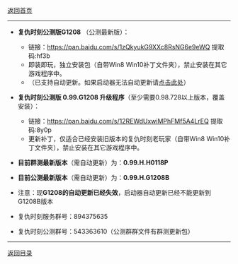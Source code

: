 [返回首页](./Home)
***

- **复仇时刻公测版G1208** （公测最新版）：
  - 链接：https://pan.baidu.com/s/1zQkyukG9XXc8RsNG6e9eWQ 提取码:hf3b
  - 即装即玩，独立安装包（自带Win8 Win10补丁文件夹），禁止安装在其它游戏程序中。
  - （已支持自动更新。如果启动器无法自动更新请[点击此处](./启动器无法获得更新)）

- **复仇时刻公测版 0.99.G1208 升级程序**（至少需要0.98.728以上版本，覆盖安装）：
  - 链接：https://pan.baidu.com/s/12REWdUxwiMPhFMf5A4LrEQ 提取码:8y0p
  - 更新补丁，仅适合已经安装旧版本的复仇时刻老玩家（自带Win8 Win10补丁文件夹），禁止安装在其它游戏程序中。
  

- **目前群测最新版本**（需自动更新）为：**0.99.H.H0118P**

- **目前公测最新版本**（需自动更新）为：**0.99.H.G1208B**  

- 注意：现**G1208的自动更新已经失效**，启动器自动更新已经不能更新到G1208B版本


- 复仇时刻服务群号：894375635
- 复仇时刻公测群号：543363610（公测群群文件有群测更新包）

***
[返回目录](./常见问题指南)

